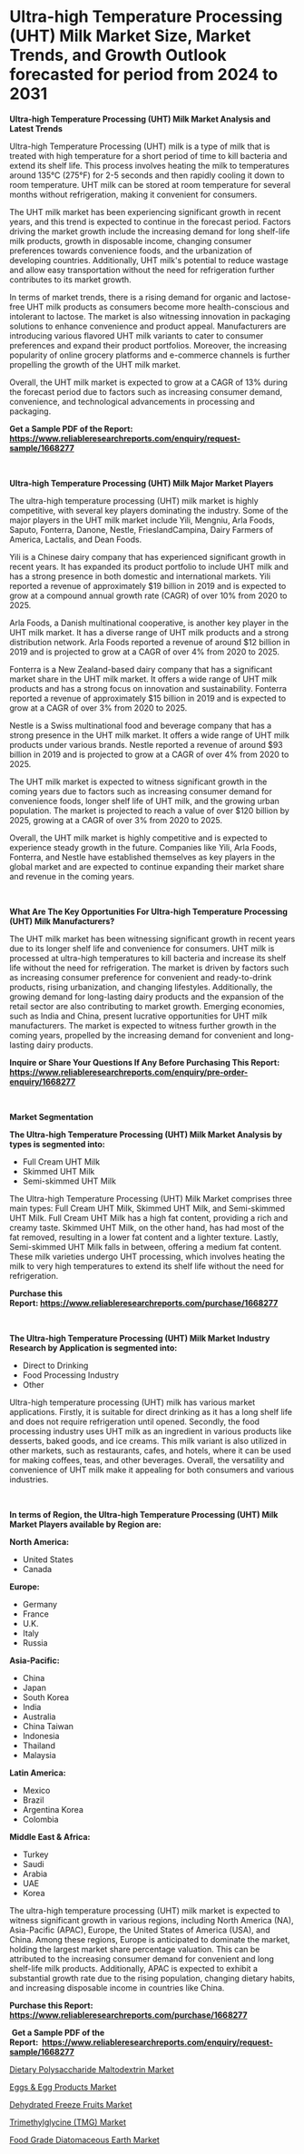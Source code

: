 <p><h1>Ultra-high Temperature Processing (UHT) Milk Market Size, Market Trends, and Growth Outlook forecasted for period from 2024 to 2031</h1></p><p><strong>Ultra-high Temperature Processing (UHT) Milk Market Analysis and Latest Trends</strong></p>
<p><p>Ultra-high Temperature Processing (UHT) milk is a type of milk that is treated with high temperature for a short period of time to kill bacteria and extend its shelf life. This process involves heating the milk to temperatures around 135°C (275°F) for 2-5 seconds and then rapidly cooling it down to room temperature. UHT milk can be stored at room temperature for several months without refrigeration, making it convenient for consumers.</p><p>The UHT milk market has been experiencing significant growth in recent years, and this trend is expected to continue in the forecast period. Factors driving the market growth include the increasing demand for long shelf-life milk products, growth in disposable income, changing consumer preferences towards convenience foods, and the urbanization of developing countries. Additionally, UHT milk's potential to reduce wastage and allow easy transportation without the need for refrigeration further contributes to its market growth.</p><p>In terms of market trends, there is a rising demand for organic and lactose-free UHT milk products as consumers become more health-conscious and intolerant to lactose. The market is also witnessing innovation in packaging solutions to enhance convenience and product appeal. Manufacturers are introducing various flavored UHT milk variants to cater to consumer preferences and expand their product portfolios. Moreover, the increasing popularity of online grocery platforms and e-commerce channels is further propelling the growth of the UHT milk market.</p><p>Overall, the UHT milk market is expected to grow at a CAGR of 13% during the forecast period due to factors such as increasing consumer demand, convenience, and technological advancements in processing and packaging.</p></p>
<p><strong>Get a Sample PDF of the Report:&nbsp; <a href="https://www.reliableresearchreports.com/enquiry/request-sample/1668277">https://www.reliableresearchreports.com/enquiry/request-sample/1668277</a></strong></p>
<p>&nbsp;</p>
<p><strong>Ultra-high Temperature Processing (UHT) Milk Major Market Players</strong></p>
<p><p>The ultra-high temperature processing (UHT) milk market is highly competitive, with several key players dominating the industry. Some of the major players in the UHT milk market include Yili, Mengniu, Arla Foods, Saputo, Fonterra, Danone, Nestle, FrieslandCampina, Dairy Farmers of America, Lactalis, and Dean Foods.</p><p>Yili is a Chinese dairy company that has experienced significant growth in recent years. It has expanded its product portfolio to include UHT milk and has a strong presence in both domestic and international markets. Yili reported a revenue of approximately $19 billion in 2019 and is expected to grow at a compound annual growth rate (CAGR) of over 10% from 2020 to 2025.</p><p>Arla Foods, a Danish multinational cooperative, is another key player in the UHT milk market. It has a diverse range of UHT milk products and a strong distribution network. Arla Foods reported a revenue of around $12 billion in 2019 and is projected to grow at a CAGR of over 4% from 2020 to 2025.</p><p>Fonterra is a New Zealand-based dairy company that has a significant market share in the UHT milk market. It offers a wide range of UHT milk products and has a strong focus on innovation and sustainability. Fonterra reported a revenue of approximately $15 billion in 2019 and is expected to grow at a CAGR of over 3% from 2020 to 2025.</p><p>Nestle is a Swiss multinational food and beverage company that has a strong presence in the UHT milk market. It offers a wide range of UHT milk products under various brands. Nestle reported a revenue of around $93 billion in 2019 and is projected to grow at a CAGR of over 4% from 2020 to 2025.</p><p>The UHT milk market is expected to witness significant growth in the coming years due to factors such as increasing consumer demand for convenience foods, longer shelf life of UHT milk, and the growing urban population. The market is projected to reach a value of over $120 billion by 2025, growing at a CAGR of over 3% from 2020 to 2025.</p><p>Overall, the UHT milk market is highly competitive and is expected to experience steady growth in the future. Companies like Yili, Arla Foods, Fonterra, and Nestle have established themselves as key players in the global market and are expected to continue expanding their market share and revenue in the coming years.</p></p>
<p>&nbsp;</p>
<p><strong>What Are The Key Opportunities For Ultra-high Temperature Processing (UHT) Milk Manufacturers?</strong></p>
<p><p>The UHT milk market has been witnessing significant growth in recent years due to its longer shelf life and convenience for consumers. UHT milk is processed at ultra-high temperatures to kill bacteria and increase its shelf life without the need for refrigeration. The market is driven by factors such as increasing consumer preference for convenient and ready-to-drink products, rising urbanization, and changing lifestyles. Additionally, the growing demand for long-lasting dairy products and the expansion of the retail sector are also contributing to market growth. Emerging economies, such as India and China, present lucrative opportunities for UHT milk manufacturers. The market is expected to witness further growth in the coming years, propelled by the increasing demand for convenient and long-lasting dairy products.</p></p>
<p><strong>Inquire or Share Your Questions If Any Before Purchasing This Report: <a href="https://www.reliableresearchreports.com/enquiry/pre-order-enquiry/1668277">https://www.reliableresearchreports.com/enquiry/pre-order-enquiry/1668277</a></strong></p>
<p>&nbsp;</p>
<p><strong>Market Segmentation</strong></p>
<p><strong>The Ultra-high Temperature Processing (UHT) Milk Market Analysis by types is segmented into:</strong></p>
<p><ul><li>Full Cream UHT Milk</li><li>Skimmed UHT Milk</li><li>Semi-skimmed UHT Milk</li></ul></p>
<p><p>The Ultra-high Temperature Processing (UHT) Milk Market comprises three main types: Full Cream UHT Milk, Skimmed UHT Milk, and Semi-skimmed UHT Milk. Full Cream UHT Milk has a high fat content, providing a rich and creamy taste. Skimmed UHT Milk, on the other hand, has had most of the fat removed, resulting in a lower fat content and a lighter texture. Lastly, Semi-skimmed UHT Milk falls in between, offering a medium fat content. These milk varieties undergo UHT processing, which involves heating the milk to very high temperatures to extend its shelf life without the need for refrigeration.</p></p>
<p><strong>Purchase this Report:&nbsp;<a href="https://www.reliableresearchreports.com/purchase/1668277">https://www.reliableresearchreports.com/purchase/1668277</a></strong></p>
<p>&nbsp;</p>
<p><strong>The Ultra-high Temperature Processing (UHT) Milk Market Industry Research by Application is segmented into:</strong></p>
<p><ul><li>Direct to Drinking</li><li>Food Processing Industry</li><li>Other</li></ul></p>
<p><p>Ultra-high temperature processing (UHT) milk has various market applications. Firstly, it is suitable for direct drinking as it has a long shelf life and does not require refrigeration until opened. Secondly, the food processing industry uses UHT milk as an ingredient in various products like desserts, baked goods, and ice creams. This milk variant is also utilized in other markets, such as restaurants, cafes, and hotels, where it can be used for making coffees, teas, and other beverages. Overall, the versatility and convenience of UHT milk make it appealing for both consumers and various industries.</p></p>
<p>&nbsp;</p>
<p><strong>In terms of Region, the Ultra-high Temperature Processing (UHT) Milk Market Players available by Region are:</strong></p>
<p>
    <p> <strong> North America: </strong>
        <ul>
            <li>United States</li>
            <li>Canada</li>
        </ul>
        </p> 
    <p> <strong> Europe: </strong>
        <ul>
            <li>Germany</li>
            <li>France</li>
            <li>U.K.</li>
            <li>Italy</li>
            <li>Russia</li>
        </ul>
        </p> 
    <p> <strong> Asia-Pacific: </strong>
        <ul>
            <li>China</li>
            <li>Japan</li>
            <li>South Korea</li>
            <li>India</li>
            <li>Australia</li>
            <li>China Taiwan</li>
            <li>Indonesia</li>
            <li>Thailand</li>
            <li>Malaysia</li>
        </ul>
        </p> 
    <p> <strong> Latin America: </strong>
        <ul>
            <li>Mexico</li>
            <li>Brazil</li>
            <li>Argentina Korea</li>
            <li>Colombia</li>
        </ul>
        </p> 
    <p> <strong> Middle East & Africa: </strong>
        <ul>
            <li>Turkey</li>
            <li>Saudi</li>
            <li>Arabia</li>
            <li>UAE</li>
            <li>Korea</li>
        </ul>
    </p>
    </p>
<p><p>The ultra-high temperature processing (UHT) milk market is expected to witness significant growth in various regions, including North America (NA), Asia-Pacific (APAC), Europe, the United States of America (USA), and China. Among these regions, Europe is anticipated to dominate the market, holding the largest market share percentage valuation. This can be attributed to the increasing consumer demand for convenient and long shelf-life milk products. Additionally, APAC is expected to exhibit a substantial growth rate due to the rising population, changing dietary habits, and increasing disposable income in countries like China.</p></p>
<p><strong>Purchase this Report: <a href="https://www.reliableresearchreports.com/purchase/1668277">https://www.reliableresearchreports.com/purchase/1668277</a></strong></p>
<p>&nbsp;<strong>Get a Sample PDF of the Report:&nbsp;&nbsp;<a href="https://www.reliableresearchreports.com/enquiry/request-sample/1668277">https://www.reliableresearchreports.com/enquiry/request-sample/1668277</a></strong></p>
<p><strong></strong></p>
<p><p><a href="https://github.com/sofyaavrova/Market-Research-Report-List-2/blob/main/dietary-polysaccharide-maltodextrin-market.md">Dietary Polysaccharide Maltodextrin Market</a></p><p><a href="https://github.com/melchekhinf/Market-Research-Report-List-2/blob/main/eggs-egg-products-market.md">Eggs & Egg Products Market</a></p><p><a href="https://github.com/zebdakicsin/Market-Research-Report-List-2/blob/main/dehydrated-freeze-fruits-market.md">Dehydrated Freeze Fruits Market</a></p><p><a href="https://github.com/merzlyukov93/Market-Research-Report-List-2/blob/main/trimethylglycine-tmg-market.md">Trimethylglycine (TMG) Market</a></p><p><a href="https://github.com/kholmovskayalyudmila/Market-Research-Report-List-2/blob/main/food-grade-diatomaceous-earth-market.md">Food Grade Diatomaceous Earth Market</a></p></p>